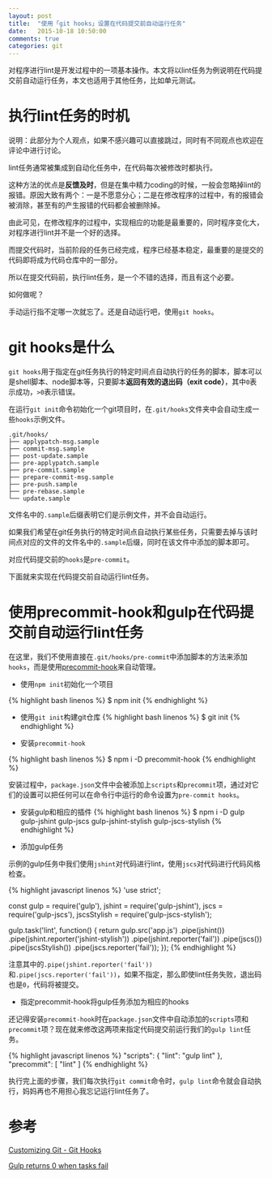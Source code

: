 ```yaml
---
layout: post
title:  "使用「git hooks」设置在代码提交前自动运行任务"
date:   2015-10-18 10:50:00
comments: true
categories: git
---
```


对程序进行lint是开发过程中的一项基本操作。本文将以lint任务为例说明在代码提交前自动运行任务，本文也适用于其他任务，比如单元测试。

# 执行lint任务的时机
说明：此部分为个人观点，如果不感兴趣可以直接跳过，同时有不同观点也欢迎在评论中进行讨论。

lint任务通常被集成到自动化任务中，在代码每次被修改时都执行。

这种方法的优点是**反馈及时**，但是在集中精力coding的时候，一般会忽略掉lint的报错。原因大致有两个：一是不愿意分心；二是在修改程序的过程中，有的报错会被消除，甚至有的产生报错的代码都会被删除掉。

由此可见，在修改程序的过程中，实现相应的功能是最重要的，同时程序变化大，对程序进行lint并不是一个好的选择。

而提交代码时，当前阶段的任务已经完成，程序已经基本稳定，最重要的是提交的代码即将成为代码仓库中的一部分。

所以在提交代码前，执行lint任务，是一个不错的选择，而且有这个必要。

如何做呢？

手动运行指不定哪一次就忘了。还是自动运行吧，使用`git hooks`。

# git hooks是什么
`git hooks`用于指定在git任务执行的特定时间点自动执行的任务的脚本，脚本可以是shell脚本、node脚本等，只要脚本**返回有效的退出码（exit code）**，其中`0`表示成功，`>0`表示错误。

在运行`git init`命令初始化一个git项目时，在`.git/hooks`文件夹中会自动生成一些`hooks`示例文件。

    .git/hooks/
    ├── applypatch-msg.sample
    ├── commit-msg.sample
    ├── post-update.sample
    ├── pre-applypatch.sample
    ├── pre-commit.sample
    ├── prepare-commit-msg.sample
    ├── pre-push.sample
    ├── pre-rebase.sample
    └── update.sample

文件名中的`.sample`后缀表明它们是示例文件，并不会自动运行。

如果我们希望在git任务执行的特定时间点自动执行某些任务，只需要去掉与该时间点对应的文件的文件名中的`.sample`后缀，同时在该文件中添加的脚本即可。

对应代码提交前的`hooks`是`pre-commit`。

下面就来实现在代码提交前自动运行lint任务。

# 使用precommit-hook和gulp在代码提交前自动运行lint任务
在这里，我们不使用直接在`.git/hooks/pre-commit`中添加脚本的方法来添加`hooks`，而是使用[precommit-hook](https://github.com/nlf/precommit-hook)来自动管理。

+ 使用`npm init`初始化一个项目

{% highlight bash linenos %}
$ npm init
{% endhighlight %}

+ 使用`git init`构建git仓库
{% highlight bash linenos %}
$ git init
{% endhighlight %}

+ 安装`precommit-hook`

{% highlight bash linenos %}
$ npm i -D precommit-hook
{% endhighlight %}

安装过程中，`package.json`文件中会被添加上`scripts`和`precommit`项，通过对它们的设置可以把任何可以在命令行中运行的命令设置为`pre-commit hooks`。

+ 安装gulp和相应的插件
{% highlight bash linenos %}
$ npm i -D gulp gulp-jshint gulp-jscs gulp-jshint-stylish gulp-jscs-stylish
{% endhighlight %}

+ 添加gulp任务

示例的gulp任务中我们使用`jshint`对代码进行lint，使用`jscs`对代码进行代码风格检查。

{% highlight javascript linenos %}
'use strict';

const gulp = require('gulp'),
      jshint = require('gulp-jshint'),
      jscs = require('gulp-jscs'),
      jscsStylish = require('gulp-jscs-stylish');

gulp.task('lint', function() {
  return gulp.src('app.js')
    .pipe(jshint())
    .pipe(jshint.reporter('jshint-stylish'))
    .pipe(jshint.reporter('fail'))
    .pipe(jscs())
    .pipe(jscsStylish())
    .pipe(jscs.reporter('fail'));
});
{% endhighlight %}

注意其中的`.pipe(jshint.reporter('fail'))`和`.pipe(jscs.reporter('fail'))`，如果不指定，那么即使lint任务失败，退出码也是`0`，代码将被提交。

+ 指定precommit-hook将gulp任务添加为相应的hooks

还记得安装`precommit-hook`时在`package.json`文件中自动添加的`scripts`项和`precommit`项？现在就来修改这两项来指定代码提交前运行我们的`gulp lint`任务。

{% highlight javascript linenos %}
"scripts": {
  "lint": "gulp lint"
},
"precommit": [
  "lint"
]
{% endhighlight %}

执行完上面的步骤，我们每次执行`git commit`命令时，`gulp lint`命令就会自动执行，妈妈再也不用担心我忘记运行lint任务了。

# 参考
[Customizing Git - Git Hooks](https://git-scm.com/book/en/v2/Customizing-Git-Git-Hooks)

[Gulp returns 0 when tasks fail](http://stackoverflow.com/questions/21688613/gulp-returns-0-when-tasks-fail)
